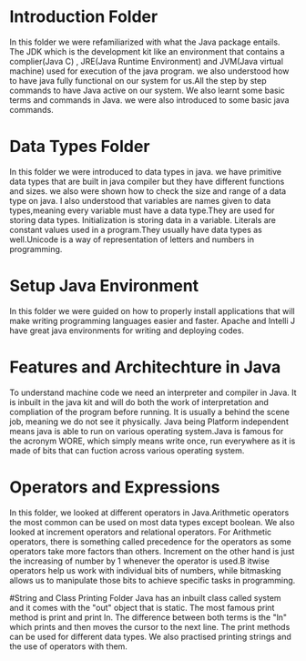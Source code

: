 # Introduction Folder
In this folder we were refamiliarized with what the Java package entails. The JDK which is the development kit like an environment that contains a complier(Java C) , JRE(Java Runtime Environment) and JVM(Java virtual machine) used for execution of the java program.
we also understood how to have java fully functional on our system for us.All the step by step commands to have Java active on our system. We also learnt some basic terms and commands in Java.
we were also introduced to some basic java commands.

# Data Types Folder
In this folder we were introduced to data types in java. 
we have primitive data types that are built in java compiler but they have different functions and sizes. 
we also were shown how to check the size and range of a data type on java. 
I also understood that variables are names given to data types,meaning every variable must have a data type.They are used for storing data types. Initialization is storing data in a variable. Literals are constant values used in a program.They usually have data types as well.Unicode is a way of representation of letters and numbers in programming.

# Setup Java Environment
In this folder we were guided on how to properly install applications that will make writing programming languages easier and faster. 
Apache and Intelli J have great java environments for writing and deploying codes.

# Features and Architechture in Java
To understand machine code we need an interpreter and compiler in Java. 
It is inbuilt in the java kit and will do both the work of interpretation and compliation of the program before running. 
It is usually a behind the scene job, meaning we do not see it physically.
Java being Platform independent means java is able to run on various operating system.Java is famous for the acronym WORE, which simply means write once, run everywhere as it is made of bits that can fuction across various operating system.

# Operators and Expressions
In this folder, we looked at different operators in Java.Arithmetic operators the most common can be used on most data types except boolean. We also looked at increment operators and relational operators.
For Arithmetic operators, there is something called precedence for the operators as some operators take more factors than others. Increment on the other hand is just the increasing of number by 1 whenever the operator is used.B itwise operators help us work with individual bits of numbers, while bitmasking allows us to manipulate those bits to achieve specific tasks in programming.

#String and Class Printing Folder
Java has an inbuilt class called system and it comes with the "out" object that is static. The most famous print method is print and print ln. 
The difference between both terms is the "ln" which prints and then moves the cursor to the next line.
The print methods can be used for different data types. We also practised printing strings and the use of operators with them.
